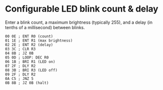 # Configurable LED blink count & delay

Enter a blink count, a maximum brightness (typically 255), and a delay (in tenths of a millisecond) between blinks.

```
00 0E ; ENT R0 (count)
01 1E ; ENT R1 (max brightness)
02 2E ; ENT R2 (delay)
03 3C ; CLR R3
04 8B ; JZ 0B
05 0D ; LOOP: DEC R0
06 1B ; BRI R1 (LED on)
07 2F ; DLY R2
08 3B ; BRI R3 (LED off)
09 2F ; DLY R2
0A C5 ; JNZ 5
0B 8B ; JZ 0B (halt)
```